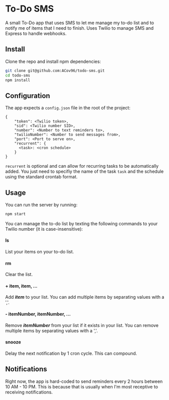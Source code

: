# To-Do SMS

A small To-Do app that uses SMS to let me manage my to-do list and to notify me of items that I need to finish. Uses Twilio to manage SMS and Express to handle webhooks.

## Install

Clone the repo and install npm dependencies:

```bash
git clone git@github.com:ACov96/todo-sms.git
cd todo-sms
npm install
```

## Configuration

The app expects a `config.json` file in the root of the project:

```
{
    "token": <Twilio token>,
    "sid": <Twilio number SID>,
    "number": <Number to text reminders to>,
    "twilioNumber": <Number to send messages from>,
    "port": <Port to serve on>,
    "recurrent": {
      <task>: <cron schedule>
    }
}
```

`recurrent` is optional and can allow for recurring tasks to be automatically added. You just need to specifiy the name of the task `task` and the schedule using the standard crontab format.

## Usage

You can run the server by running:

```bash
npm start
```

You can manage the to-do list by texting the following commands to your Twilio number (it is case-insensitive):

#### ls

List your items on your to-do list.

#### rm

Clear the list.

#### + item, item, ...

Add ***item*** to your list. You can add multiple items by separating values with a ','.

#### - itemNumber, itemNumber, ...

Remove ***itemNumber*** from your list if it exists in your list. You can remove multiple items by separating values with a ','.

#### snooze

Delay the next notification by 1 cron cycle. This can compound.



## Notifications

Right now, the app is hard-coded to send reminders every 2 hours between 10 AM - 10 PM. This is because that is usually when I'm most receptive to receiving notifications.

